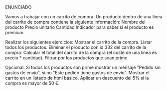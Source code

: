 ENUNCIADO


Vamos a trabajar con un carrito de compra.
Un producto dentro de una línea del carrito de compra contiene la siguiente información:
  Nombre del producto
  Precio unitario
  Cantidad
  Indicador para saber si el producto es premium

Realizar los siguientes ejercicios:
  Mostrar el carrito de la compra.
  Listar todos los productos.
  Eliminar el producto con id 332 del carrito de la compra.
  Calcular el total del carrito de la compra (el coste de una línea es precio * cantidad).
  Filtrar por los productos que sean prime.

Opcional:
  Si todos los productos son prime mostrar un mensaje "Pedido sin gastos de envío", si no "Este pedido
  tiene gastos de envío".
  Mostrar el carrito en un listado de html básico.
  Aplicar un descuento del 5% si la compra es mayor de 50 €.
